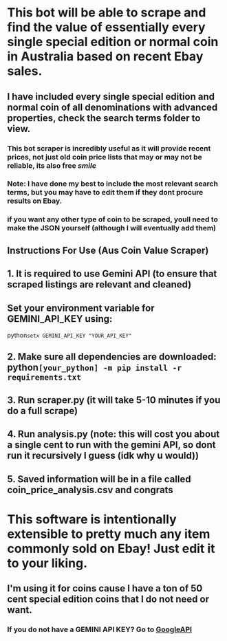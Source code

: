 # This bot will be able to scrape and find the value of essentially every single special edition or normal coin in Australia based on recent Ebay sales.
## I have included every single special edition and normal coin of all denominations with advanced properties, check the search terms folder to view.
### This bot scraper is incredibly useful as it will provide recent prices, not just old coin price lists that may or may not be reliable, its also **free** *smile*


### Note: I have done my best to include the most relevant search terms, but you may have to edit them if they dont procure results on Ebay.
### if you want any other type of coin to be scraped, youll need to make the JSON yourself (although I will eventually add them)

## Instructions For Use (Aus Coin Value Scraper)

## 1. It is required to use Gemini API (to ensure that scraped listings are relevant and cleaned) 
## Set your environment variable for GEMINI_API_KEY using:
python`setx GEMINI_API_KEY "YOUR_API_KEY"`

## 2. Make sure all dependencies are downloaded: python`[your_python] -m pip install -r requirements.txt`

## 3. Run scraper.py (it will take 5-10 minutes if you do a full scrape)

## 4. Run analysis.py (note: this will cost you about a single cent to run with the gemini API, so dont run it recursively I guess (idk why u would))

## 5. Saved information will be in a file called coin_price_analysis.csv and congrats


# This software is intentionally extensible to pretty much any item commonly sold on Ebay! Just edit it to your liking.
## I'm using it for coins cause I have a ton of 50 cent special edition coins that I do not need or want. 


### If you do not have a GEMINI API KEY? Go to [GoogleAPI](https://ai.google.dev/gemini-api/docs/api-key)